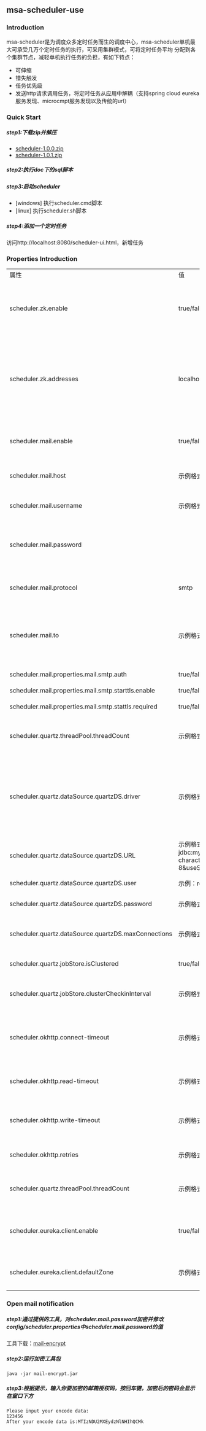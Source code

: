 ## msa-scheduler-use
### Introduction
msa-scheduler是为调度众多定时任务而生的调度中心，msa-scheduler单机最大可承受几万个定时任务的执行，可采用集群模式，可将定时任务平均
分配到各个集群节点，减轻单机执行任务的负担，有如下特点：
- 可伸缩
- 错失触发
- 任务优先级
- 发送http请求调用任务，将定时任务从应用中解耦（支持spring cloud eureka服务发现、microcmpt服务发现以及传统的url）

### Quick Start
##### step1:下载zip并解压
- [scheduler-1.0.0.zip](https://github.com/microcmpt/microcmpt.github.io/blob/master/downloads/scheduler/1.0.0/msa-scheduler-1.0.0.zip)
- [scheduler-1.0.1.zip](https://github.com/microcmpt/microcmpt.github.io/blob/master/downloads/scheduler/1.0.1/msa-scheduler-1.0.1.zip)

##### step2:执行doc下的sql脚本

##### step3:启动scheduler
- [windows]
  执行scheduler.cmd脚本
- [linux]
  执行scheduler.sh脚本
  
##### step4:添加一个定时任务
访问http://localhost:8080/scheduler-ui.html，新增任务

### Properties Introduction
<table>
   <tr>
      <td>属性</td>
      <td>值</td>
      <td>说明</td>
   </tr>
   <tr>
      <td>scheduler.zk.enable</td>
      <td>true/false</td>
      <td>开启zk服务注册中心，默认为false</td>
   </tr>
   <tr>
      <td>scheduler.zk.addresses</td>
      <td>localhost:2181</td>
      <td>zk访问地址，根据自己的zk地址而定，多个以英文逗号分隔</td>
   </tr>
   <tr>
      <td>scheduler.mail.enable</td>
      <td>true/false</td>
      <td>是否开启发送邮件通知</td>
   </tr>
   <tr>
      <td>scheduler.mail.host</td>
      <td>示例格式：smtp.qq.com</td>
      <td>邮箱主机服务器地址</td>
   </tr>
   <tr>
      <td>scheduler.mail.username</td>
      <td>示例格式：1378127237@qq.com</td>
      <td>发送人邮件地址</td>
   </tr>
   <tr>
      <td>scheduler.mail.password</td>
      <td></td>
      <td>发送人邮箱授权码，加密后的</td>
   </tr>
   <tr>
      <td>scheduler.mail.protocol</td>
      <td>smtp</td>
      <td>邮箱协议，默认为smtp</td>
   </tr>
   <tr>
      <td>scheduler.mail.to</td>
      <td>示例格式：1378127237@qq.com</td>
      <td>接收人邮箱地址，多个以英文逗号分隔</td>
   </tr>
   <tr>
      <td>scheduler.mail.properties.mail.smtp.auth</td>
      <td>true/false</td>
      <td>邮箱授权</td>
   </tr>
   <tr>
      <td>scheduler.mail.properties.mail.smtp.starttls.enable</td>
      <td>true/false</td>
      <td>开启tls</td>
   </tr>
   <tr>
      <td>scheduler.mail.properties.mail.smtp.stattls.required</td>
      <td>true/false</td>
      <td>ttl是否必要</td>
   </tr>
   <tr>
      <td>scheduler.quartz.threadPool.threadCount</td>
      <td>示例格式：13</td>
      <td>quartz核心线程池大小</td>
   </tr>  
   <tr>
      <td>scheduler.quartz.dataSource.quartzDS.driver</td>
      <td>示例格式：com.mysql.jdbc.Driver</td>
      <td>mysql数据库驱动类，如果是6.0版本以上驱动类注意</td>
   </tr>
   <tr>
      <td>scheduler.quartz.dataSource.quartzDS.URL</td>
      <td>示例格式：jdbc:mysql://localhost:3306/quartz?characterEncoding=utf-8&useSSL=false</td>
      <td>mysql数据库地址</td>
   </tr>
   <tr>
      <td>scheduler.quartz.dataSource.quartzDS.user</td>
      <td>示例：root</td>
      <td>数据库用户名</td>
   </tr>
   <tr>
      <td>scheduler.quartz.dataSource.quartzDS.password</td>
      <td>示例格式：123456</td>
      <td>数据库密码</td>
   </tr>
   <tr>
      <td>scheduler.quartz.dataSource.quartzDS.maxConnections</td>
      <td>示例格式：5</td>
      <td>数据库最大连接池大小</td>
   </tr>
   <tr>
      <td>scheduler.quartz.jobStore.isClustered</td>
      <td>true/false</td>
      <td>开启集群</td>
   </tr>
   <tr>
      <td>scheduler.quartz.jobStore.clusterCheckinInterval</td>
      <td>示例格式：15000</td>
      <td>集群节点心跳检测时间</td>
   </tr>
   <tr>
      <td>scheduler.okhttp.connect-timeout</td>
      <td>示例格式：20</td>
      <td>http连接超时时间，单位：秒</td>
   </tr>
   <tr>
      <td>scheduler.okhttp.read-timeout</td>
      <td>示例格式：30</td>
      <td>http读超时间，单位：秒</td>
   </tr>
   <tr>
      <td>scheduler.okhttp.write-timeout</td>
      <td>示例格式：30</td>
      <td>http写超时间，单位：秒</td>
   </tr>
   <tr>
      <td>scheduler.okhttp.retries</td>
      <td>示例格式：3</td>
      <td>http请求重试次数</td>
   </tr>
   <tr>
      <td>scheduler.quartz.threadPool.threadCount</td>
      <td>示例格式：13</td>
      <td>quartz核心线程池大小</td>
   </tr>  
   <tr>
      <td>scheduler.eureka.client.enable</td>
      <td>true/false</td>
      <td>是否启用eureka服务注册中心</td>
   </tr>
   <tr>
      <td>scheduler.eureka.client.defaultZone</td>
      <td>示例格式：http://localhost/eureka/</td>
      <td>eureka服务注册中心url</td>
   </tr>  
 </table>
 
 
 ### Open mail notification
 ##### step1:通过提供的工具，对scheduler.mail.password加密并修改config/scheduler.properties中scheduler.mail.password的值
 工具下载：[mail-encrypt](https://github.com/microcmpt/microcmpt.github.io/blob/master/downloads/scheduler/mail-encrypt.jar)
 
 ##### step2:运行加密工具包
 ```aidl
java -jar mail-encrypt.jar
```

##### step3:根据提示，输入你要加密的邮箱授权码，按回车键，加密后的密码会显示在窗口下方
```text
Please input your encode data:
123456
After your encode data is:MTIzNDU2MXEydzNlNHIhQCMk

```
